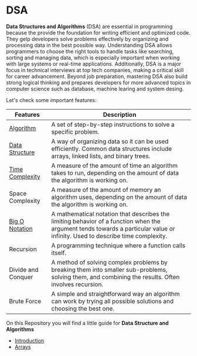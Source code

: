 # DSA

**Data Structures and Algorithms** (DSA) are essential in programming because the provide the foundation for writing efficient and optimized code. They gelp developers solve problems effectively by organizing and processing data in the best possible way. Understanding DSA allows programmers to choose the right tools to handle tasks like searching, sorting and managing data, which is especially important when working with large systems or real-time applications. Additionally, DSA is a major focus in technical interviews at top tech companies, making a critical skill for career advancement. Beyond job preparation, mastering DSA also build strong logical thinking and prepares developers for more advanced topics in computer science such as database, machine learing and system desing.

Let's check some important features:

<table>
  <thead>
    <tr>
      <th>Features</th>
      <th>Description</th>
    </tr>
  </thead>
  <tbody>
    <tr>
      <td><a href="./Theory/DSA/dsa.md">Algorithm</td>
      <td>A set of step-by-step instructions to solve a specific problem.</td>
    </tr>
    <tr>
      <td><a href="./Theory/DSA/dsa.md">Data Structure</td>
      <td>A way of organizing data so it can be used efficiently. Common data structures include arrays, linked lists, and binary trees.</td>
    </tr>
    <tr>
      <td><a href="./Theory/Time%20Complexity/timeComplexity.md">Time Complexity</td>
      <td>A measure of the amount of time an algorithm takes to run, depending on the amount of data the algorithm is working on.</td>
    </tr>
    <tr>
      <td>Space Complexity</td>
      <td>A measure of the amount of memory an algorithm uses, depending on the amount of data the algorithm is working on.</td>
    </tr>
    <tr>
      <td><a href="./Theory/BIgO/bigO.md">Big O Notation</td>
      <td>A mathematical notation that describes the limiting behavior of a function when the argument tends towards a particular value or infinity. Used to describe time complexity.</td>
    </tr>
    <tr>
      <td>Recursion</td>
      <td>A programming technique where a function calls itself.</td>
    </tr>
    <tr>
      <td>Divide and Conquer</td>
      <td>A method of solving complex problems by breaking them into smaller sub-problems, solving them, and combining the results. Often involves recursion.</td>
    </tr>
    <tr>
      <td>Brute Force</td>
      <td>A simple and straightforward way an algorithm can work by trying all possible solutions and choosing the best one.</td>
    </tr>
  </tbody>
</table>

On this Repository you will find a little guide for **Data Structure and Algorithms**

- [Introduction](./Theory/DSA/dsa.md)
- [Arrays](./Theory/Arrays/arrays.md)
